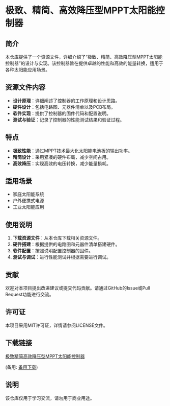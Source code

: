 # 极致、精简、高效降压型MPPT太阳能控制器

## 简介

本仓库提供了一个资源文件，详细介绍了“极致、精简、高效降压型MPPT太阳能控制器”的设计与实现。该控制器旨在提供卓越的性能和高效的能量转换，适用于各种太阳能应用场景。

## 资源文件内容

- **设计原理**：详细阐述了控制器的工作原理和设计思路。
- **硬件设计**：包括电路图、元器件清单以及PCB布局。
- **软件实现**：提供了控制器的固件代码和配置说明。
- **测试与验证**：记录了控制器的性能测试结果和验证过程。

## 特点

- **极致性能**：通过MPPT技术最大化太阳能电池板的输出功率。
- **精简设计**：采用紧凑的硬件布局，减少空间占用。
- **高效降压**：实现高效的电压转换，减少能量损耗。

## 适用场景

- 家庭太阳能系统
- 户外便携式电源
- 工业太阳能应用

## 使用说明

1. **下载资源文件**：从本仓库下载相关资源文件。
2. **硬件搭建**：根据提供的电路图和元器件清单搭建硬件。
3. **软件配置**：按照说明配置控制器的固件。
4. **测试与调试**：进行性能测试并根据需要进行调试。

## 贡献

欢迎对本项目提出改进建议或提交代码贡献。请通过GitHub的Issue或Pull Request功能进行交流。

## 许可证

本项目采用MIT许可证，详情请参阅LICENSE文件。

## 下载链接
[极致精简高效降压型MPPT太阳能控制器](https://pan.quark.cn/s/0946b122e7c7) 

(备用: [备用下载](https://pan.baidu.com/s/1YLvRNNNRbbQbxwI4BISa5Q?pwd=1234))

## 说明

该仓库仅用于学习交流，请勿用于商业用途。
